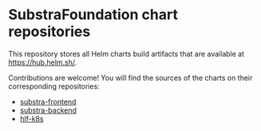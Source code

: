 # SubstraFoundation chart repositories

This repository stores all Helm charts build artifacts that  are available at https://hub.helm.sh/.

Contributions are welcome! You will find the sources of the charts on their corresponding repositories:
* [substra-frontend](https://github.com/SubstraFoundation/substra-frontend)
* [substra-backend](https://github.com/SubstraFoundation/substra-backend)
* [hlf-k8s](https://github.com/SubstraFoundation/hlf-k8s)
